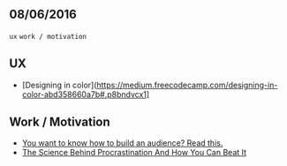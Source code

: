 08/06/2016
----------

`ux` `work / motivation` 
 
## UX
 
- [Designing in color](https://medium.freecodecamp.com/designing-in-color-abd358660a7b#.p8bndvcx1]

## Work / Motivation

- [You want to know how to build an audience? Read this.](https://medium.com/life-learning/you-want-to-know-how-to-build-an-audience-read-this-c271a5558fb1#.puv8urget)
- [The Science Behind Procrastination And How You Can Beat It](https://medium.com/life-learning/the-science-behind-procrastination-and-how-you-can-beat-it-5a02bdaa1783#.gds7ikjef)
